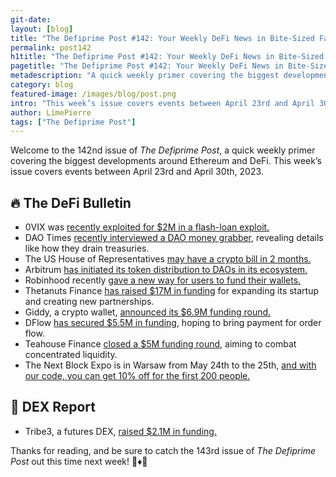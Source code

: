 ```yaml
---
git-date:
layout: [blog]
title: "The Defiprime Post #142: Your Weekly DeFi News in Bite-Sized Fashion"
permalink: post142
h1title: "The Defiprime Post #142: Your Weekly DeFi News in Bite-Sized Fashion"
pagetitle: "The Defiprime Post #142: Your Weekly DeFi News in Bite-Sized Fashion"
metadescription: "A quick weekly primer covering the biggest developments around Ethereum and DeFi. This week’s issue covers events between April 23rd and April 30th, 2023"
category: blog
featured-image: /images/blog/post.png
intro: "This week’s issue covers events between April 23rd and April 30th, 2023"
author: LimePierre
tags: ["The Defiprime Post"]
---
```


Welcome to the 142nd issue of _The Defiprime Post_, a quick weekly primer covering the biggest developments around Ethereum and DeFi. This week’s issue covers events between April 23rd and April 30th, 2023.


## 🔥 The DeFi Bulletin

* 0VIX was [recently exploited for $2M in a flash-loan exploit.](https://www.coindesk.com/business/2023/04/28/defi-protocol-0vix-loses-nearly-2m-in-flash-loan-exploit/) 
* DAO Times [recently interviewed a DAO money grabber](https://daotimes.com/an-interview-with-a-dao-money-grabber-how-they-are-draining-treasuries/), revealing details like how they drain treasuries.
* The US House of Representatives [may have a crypto bill in 2 months.](https://www.coindesk.com/policy/2023/04/28/us-house-will-have-crypto-bill-in-2-months-mchenry/?utm_medium=social&utm_source=onecryptofeed&utm_campaign=headlines)
* Arbitrum [has initiated its token distribution to DAOs in its ecosystem.](https://www.theblock.co/post/228087/arbitrum-token-distribution-ecosystem-dao)
* Robinhood recently [gave a new way for users to fund their wallets.](https://www.coindesk.com/business/2023/04/27/dnprobinhood-starts-a-new-way-for-its-users-to-fund-their-web3-wallet/)
* Thetanuts Finance [has raised $17M in funding](https://www.coindesk.com/business/2023/04/24/defi-protocol-thetanuts-finance-raises-17m-for-expansion-new-partnerships/) for expanding its startup and creating new partnerships.
* Giddy, a crypto wallet, [announced its $6.9M funding round.](https://www.coindesk.com/business/2023/04/27/crypto-wallet-giddy-raises-new-69m-funding-to-further-self-custody-adoption/)
* DFlow [has secured $5.5M in funding](https://www.coindesk.com/business/2023/04/25/defi-protocol-dflow-raises-55m-to-bring-purchase-order-flow-to-crypto/), hoping to bring payment for order flow.
* Teahouse Finance [closed a $5M funding round](https://cryptoslate.com/teahouse-finance-raises-5m-to-combat-concentrated-liquidity/), aiming to combat concentrated liquidity.
* The Next Block Expo is in Warsaw from May 24th to the 25th, [and with our code, you can get 10% off for the first 200 people.](https://nextblockexpo.com/)


## 💱 DEX Report

* Tribe3, a futures DEX, [raised $2.1M in funding.](https://www.globenewswire.com/news-release/2023/04/26/2654828/0/en/NFT-Futures-DEX-Tribe3-Secures-US-2-1-million-Funding-Public-Beta-Launch-on-3rd-May-2023.html)

Thanks for reading, and be sure to catch the 143rd issue of _The Defiprime Post_ out this time next week! 👋♦️👋